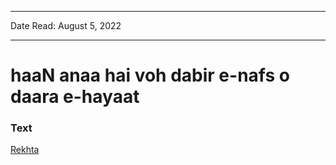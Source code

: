 
---

Date Read: August 5, 2022

---


# haaN anaa hai voh dabir e-nafs o daara e-hayaat


### Text

[Rekhta](https://urdushahkar.org/zindagi-aur-maut-muntakhab-band-josh-malihabadi/)

